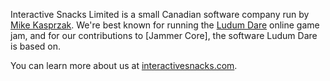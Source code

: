 Interactive Snacks Limited is a small Canadian software company run by [Mike Kasprzak](/mikekasprzak). We're best known for running the [Ludum Dare](https://ludumdare.com) online game jam, and for our contributions to [Jammer Core], the software Ludum Dare is based on.

You can learn more about us at [interactivesnacks.com](https://interactivesnacks.com).
